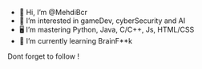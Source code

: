- 👋 Hi, I’m @MehdiBcr
- 👀 I’m interested in gameDev, cyberSecurity and AI
- 🖥️ I’m mastering Python, Java, C/C++, Js, HTML/CSS
- 🌱 I’m currently learning BrainF**k
<!---
MehdiBcr/MehdiBcr is a ✨ special ✨ repository because its `README.md` (this file) appears on your GitHub profile.
You can click the Preview link to take a look at your changes.
--->
Dont forget to follow !

